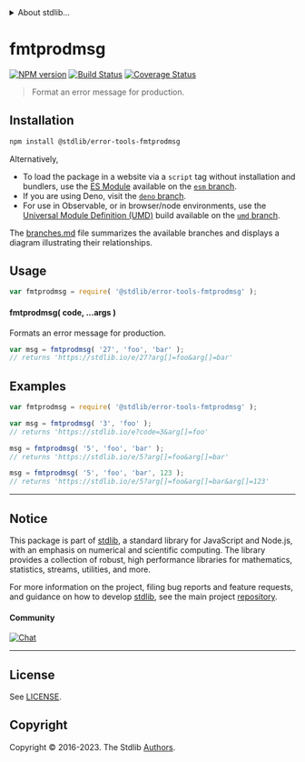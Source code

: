 <!--

@license Apache-2.0

Copyright (c) 2022 The Stdlib Authors.

Licensed under the Apache License, Version 2.0 (the "License");
you may not use this file except in compliance with the License.
You may obtain a copy of the License at

   http://www.apache.org/licenses/LICENSE-2.0

Unless required by applicable law or agreed to in writing, software
distributed under the License is distributed on an "AS IS" BASIS,
WITHOUT WARRANTIES OR CONDITIONS OF ANY KIND, either express or implied.
See the License for the specific language governing permissions and
limitations under the License.

-->


<details>
  <summary>
    About stdlib...
  </summary>
  <p>We believe in a future in which the web is a preferred environment for numerical computation. To help realize this future, we've built stdlib. stdlib is a standard library, with an emphasis on numerical and scientific computation, written in JavaScript (and C) for execution in browsers and in Node.js.</p>
  <p>The library is fully decomposable, being architected in such a way that you can swap out and mix and match APIs and functionality to cater to your exact preferences and use cases.</p>
  <p>When you use stdlib, you can be absolutely certain that you are using the most thorough, rigorous, well-written, studied, documented, tested, measured, and high-quality code out there.</p>
  <p>To join us in bringing numerical computing to the web, get started by checking us out on <a href="https://github.com/stdlib-js/stdlib">GitHub</a>, and please consider <a href="https://opencollective.com/stdlib">financially supporting stdlib</a>. We greatly appreciate your continued support!</p>
</details>

# fmtprodmsg

[![NPM version][npm-image]][npm-url] [![Build Status][test-image]][test-url] [![Coverage Status][coverage-image]][coverage-url] <!-- [![dependencies][dependencies-image]][dependencies-url] -->

> Format an error message for production.

<section class="installation">

## Installation

```bash
npm install @stdlib/error-tools-fmtprodmsg
```

Alternatively,

-   To load the package in a website via a `script` tag without installation and bundlers, use the [ES Module][es-module] available on the [`esm` branch][esm-url].
-   If you are using Deno, visit the [`deno` branch][deno-url].
-   For use in Observable, or in browser/node environments, use the [Universal Module Definition (UMD)][umd] build available on the [`umd` branch][umd-url].

The [branches.md][branches-url] file summarizes the available branches and displays a diagram illustrating their relationships.

</section>

<section class="usage">

## Usage

```javascript
var fmtprodmsg = require( '@stdlib/error-tools-fmtprodmsg' );
```

#### fmtprodmsg( code, ...args )

Formats an error message for production.

```javascript
var msg = fmtprodmsg( '27', 'foo', 'bar' );
// returns 'https://stdlib.io/e/27?arg[]=foo&arg[]=bar'
```

<!-- /.usage -->

<!-- Package usage notes. Make sure to keep an empty line after the `section` element and another before the `/section` close. -->

<section class="notes">

</section>

<!-- /.notes -->

<section class="examples">

## Examples

<!-- TODO: better examples -->

<!-- eslint no-undef: "error" -->

```javascript
var fmtprodmsg = require( '@stdlib/error-tools-fmtprodmsg' );

var msg = fmtprodmsg( '3', 'foo' );
// returns 'https://stdlib.io/e?code=3&arg[]=foo'

msg = fmtprodmsg( '5', 'foo', 'bar' );
// returns 'https://stdlib.io/e/5?arg[]=foo&arg[]=bar'

msg = fmtprodmsg( '5', 'foo', 'bar', 123 );
// returns 'https://stdlib.io/e/5?arg[]=foo&arg[]=bar&arg[]=123'
```

</section>

<!-- /.examples -->

<!-- Section for related `stdlib` packages. Do not manually edit this section, as it is automatically populated. -->

<section class="related">

</section>

<!-- /.related -->

<!-- Section for all links. Make sure to keep an empty line after the `section` element and another before the `/section` close. -->


<section class="main-repo" >

* * *

## Notice

This package is part of [stdlib][stdlib], a standard library for JavaScript and Node.js, with an emphasis on numerical and scientific computing. The library provides a collection of robust, high performance libraries for mathematics, statistics, streams, utilities, and more.

For more information on the project, filing bug reports and feature requests, and guidance on how to develop [stdlib][stdlib], see the main project [repository][stdlib].

#### Community

[![Chat][chat-image]][chat-url]

---

## License

See [LICENSE][stdlib-license].


## Copyright

Copyright &copy; 2016-2023. The Stdlib [Authors][stdlib-authors].

</section>

<!-- /.stdlib -->

<!-- Section for all links. Make sure to keep an empty line after the `section` element and another before the `/section` close. -->

<section class="links">

[npm-image]: http://img.shields.io/npm/v/@stdlib/error-tools-fmtprodmsg.svg
[npm-url]: https://npmjs.org/package/@stdlib/error-tools-fmtprodmsg

[test-image]: https://github.com/stdlib-js/error-tools-fmtprodmsg/actions/workflows/test.yml/badge.svg?branch=v0.1.0
[test-url]: https://github.com/stdlib-js/error-tools-fmtprodmsg/actions/workflows/test.yml?query=branch:v0.1.0

[coverage-image]: https://img.shields.io/codecov/c/github/stdlib-js/error-tools-fmtprodmsg/main.svg
[coverage-url]: https://codecov.io/github/stdlib-js/error-tools-fmtprodmsg?branch=main

<!--

[dependencies-image]: https://img.shields.io/david/stdlib-js/error-tools-fmtprodmsg.svg
[dependencies-url]: https://david-dm.org/stdlib-js/error-tools-fmtprodmsg/main

-->

[chat-image]: https://img.shields.io/gitter/room/stdlib-js/stdlib.svg
[chat-url]: https://app.gitter.im/#/room/#stdlib-js_stdlib:gitter.im

[stdlib]: https://github.com/stdlib-js/stdlib

[stdlib-authors]: https://github.com/stdlib-js/stdlib/graphs/contributors

[umd]: https://github.com/umdjs/umd
[es-module]: https://developer.mozilla.org/en-US/docs/Web/JavaScript/Guide/Modules

[deno-url]: https://github.com/stdlib-js/error-tools-fmtprodmsg/tree/deno
[umd-url]: https://github.com/stdlib-js/error-tools-fmtprodmsg/tree/umd
[esm-url]: https://github.com/stdlib-js/error-tools-fmtprodmsg/tree/esm
[branches-url]: https://github.com/stdlib-js/error-tools-fmtprodmsg/blob/main/branches.md

[stdlib-license]: https://raw.githubusercontent.com/stdlib-js/error-tools-fmtprodmsg/main/LICENSE

</section>

<!-- /.links -->

